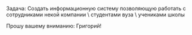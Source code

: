 Задача:
Создать информационную систему позволяющую работать с сотрудниками некой компании \ студентами вуза \ учениками школы

Прошу вашему вниманию: Григорий!

